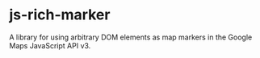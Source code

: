 js-rich-marker
==============

A library for using arbitrary DOM elements as map markers in the Google Maps JavaScript API v3.
